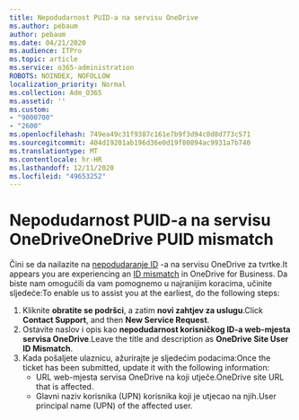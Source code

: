 ```yaml
---
title: Nepodudarnost PUID-a na servisu OneDrive
ms.author: pebaum
author: pebaum
ms.date: 04/21/2020
ms.audience: ITPro
ms.topic: article
ms.service: o365-administration
ROBOTS: NOINDEX, NOFOLLOW
localization_priority: Normal
ms.collection: Adm_O365
ms.assetid: ''
ms.custom:
- "9000700"
- "2600"
ms.openlocfilehash: 749ea49c31f9387c161e7b9f3d94c0d8d773c571
ms.sourcegitcommit: 404d19201ab196d36e0d19f80894ac9931a7b740
ms.translationtype: MT
ms.contentlocale: hr-HR
ms.lasthandoff: 12/11/2020
ms.locfileid: "49653252"
---
```

# <a name="onedrive-puid-mismatch"></a><span data-ttu-id="fd60c-102">Nepodudarnost PUID-a na servisu OneDrive</span><span class="sxs-lookup"><span data-stu-id="fd60c-102">OneDrive PUID mismatch</span></span>

<span data-ttu-id="fd60c-103">Čini se da nailazite na [nepodudaranje ID](https://docs.microsoft.com/sharepoint/troubleshoot/administration/access-denied-or-need-permission-error-sharepoint-online-or-onedrive-for-business#when-accessing-a-onedrive-site) -a na servisu OneDrive za tvrtke.</span><span class="sxs-lookup"><span data-stu-id="fd60c-103">It appears you are experiencing an [ID mismatch](https://docs.microsoft.com/sharepoint/troubleshoot/administration/access-denied-or-need-permission-error-sharepoint-online-or-onedrive-for-business#when-accessing-a-onedrive-site) in OneDrive for Business.</span></span> <span data-ttu-id="fd60c-104">Da biste nam omogućili da vam pomognemo u najranijim koracima, učinite sljedeće:</span><span class="sxs-lookup"><span data-stu-id="fd60c-104">To enable us to assist you at the earliest, do the following steps:</span></span>

1. <span data-ttu-id="fd60c-105">Kliknite  **obratite se podršci**, a zatim  **novi zahtjev za uslugu**.</span><span class="sxs-lookup"><span data-stu-id="fd60c-105">Click  **Contact Support**, and then  **New Service Request**.</span></span>
2. <span data-ttu-id="fd60c-106">Ostavite naslov i opis kao  **nepodudarnost korisničkog ID-a web-mjesta servisa OneDrive**.</span><span class="sxs-lookup"><span data-stu-id="fd60c-106">Leave the title and description as  **OneDrive Site User ID Mismatch**.</span></span>
3. <span data-ttu-id="fd60c-107">Kada pošaljete ulaznicu, ažurirajte je sljedećim podacima:</span><span class="sxs-lookup"><span data-stu-id="fd60c-107">Once the ticket has been submitted, update it with the following information:</span></span>
    - <span data-ttu-id="fd60c-108">URL web-mjesta servisa OneDrive na koji utječe.</span><span class="sxs-lookup"><span data-stu-id="fd60c-108">OneDrive site URL that is affected.</span></span>
    - <span data-ttu-id="fd60c-109">Glavni naziv korisnika (UPN) korisnika koji je utjecao na njih.</span><span class="sxs-lookup"><span data-stu-id="fd60c-109">User principal name (UPN) of the affected user.</span></span>

